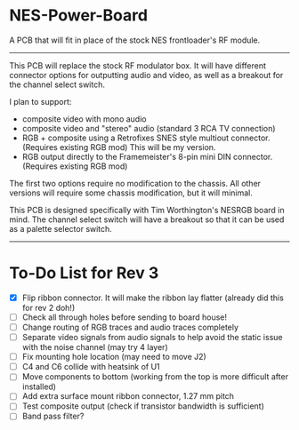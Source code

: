 # NES-Power-Board
A PCB that will fit in place of the stock NES frontloader's RF module.
***
This PCB will replace the stock RF modulator box. It will have different connector options for outputting audio and video, as well as a breakout for the channel select switch.

I plan to support:
* composite video with mono audio
* composite video and "stereo" audio (standard 3 RCA TV connection)
* RGB + composite using a Retrofixes SNES style multiout connector.  (Requires existing RGB mod) This will be my version.
* RGB output directly to the Framemeister's 8-pin mini DIN connector. (Requires existing RGB mod)

The first two options require no modification to the chassis. All other versions will require some chassis modification, but it will minimal.

This PCB is designed specifically with Tim Worthington's NESRGB board in mind. The channel select switch will have a breakout so that it can be used as a palette selector switch.
***
# To-Do List for Rev 3
- [x] Flip ribbon connector. It will make the ribbon lay flatter (already did this for rev 2 doh!)
- [ ] Check all through holes before sending to board house!
- [ ] Change routing of RGB traces and audio traces completely
- [ ] Separate video signals from audio signals to help avoid the static issue with the noise channel (may try 4 layer)
- [ ] Fix mounting hole location (may need to move J2)
- [ ] C4 and C6 collide with heatsink of U1
- [ ] Move components to bottom (working from the top is more difficult after installed)
- [ ] Add extra surface mount ribbon connector, 1.27 mm pitch
- [ ] Test composite output (check if transistor bandwidth is sufficient)
- [ ] Band pass filter?
